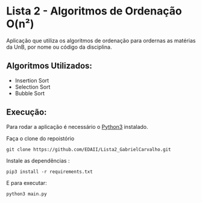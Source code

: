 # Lista 2 - Algoritmos de Ordenação O(n²)

Aplicação que utiliza os algoritmos de ordenação para ordernas as matérias da UnB, por nome ou código da disciplina.

## Algoritmos Utilizados:

- Insertion Sort
- Selection Sort
- Bubble Sort

## Execução:

Para rodar a aplicação é necessário o [Python3](https://www.python.org/downloads/) instalado.

Faça o clone do repoistório 

```
git clone https://github.com/EDAII/Lista2_GabrielCarvalho.git
```
Instale as dependências :
```
pip3 install -r requirements.txt 
```

E para executar:

```
python3 main.py
```